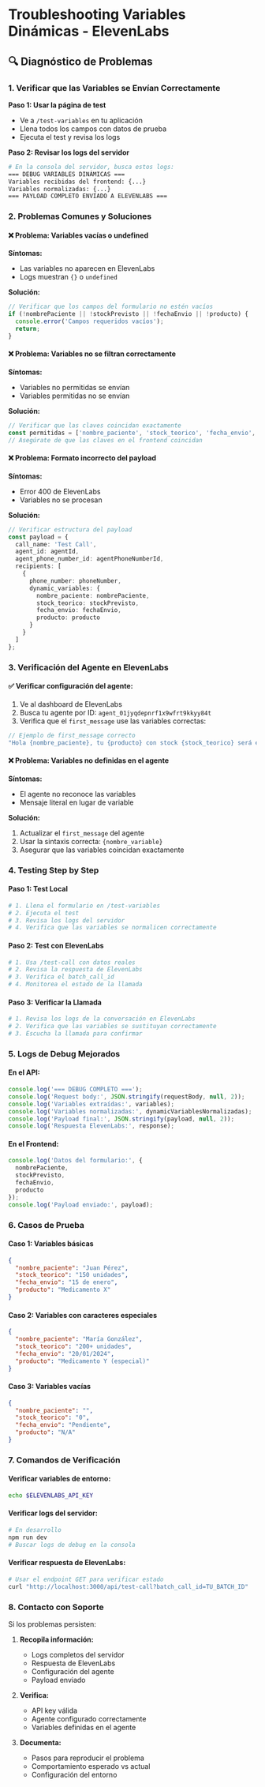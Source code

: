 # Troubleshooting Variables Dinámicas - ElevenLabs

## 🔍 **Diagnóstico de Problemas**

### 1. **Verificar que las Variables se Envían Correctamente**

**Paso 1: Usar la página de test**
- Ve a `/test-variables` en tu aplicación
- Llena todos los campos con datos de prueba
- Ejecuta el test y revisa los logs

**Paso 2: Revisar los logs del servidor**
```bash
# En la consola del servidor, busca estos logs:
=== DEBUG VARIABLES DINÁMICAS ===
Variables recibidas del frontend: {...}
Variables normalizadas: {...}
=== PAYLOAD COMPLETO ENVIADO A ELEVENLABS ===
```

### 2. **Problemas Comunes y Soluciones**

#### ❌ **Problema: Variables vacías o undefined**
**Síntomas:**
- Las variables no aparecen en ElevenLabs
- Logs muestran `{}` o `undefined`

**Solución:**
```typescript
// Verificar que los campos del formulario no estén vacíos
if (!nombrePaciente || !stockPrevisto || !fechaEnvio || !producto) {
  console.error('Campos requeridos vacíos');
  return;
}
```

#### ❌ **Problema: Variables no se filtran correctamente**
**Síntomas:**
- Variables no permitidas se envían
- Variables permitidas no se envían

**Solución:**
```typescript
// Verificar que las claves coincidan exactamente
const permitidas = ['nombre_paciente', 'stock_teorico', 'fecha_envio', 'producto'];
// Asegúrate de que las claves en el frontend coincidan
```

#### ❌ **Problema: Formato incorrecto del payload**
**Síntomas:**
- Error 400 de ElevenLabs
- Variables no se procesan

**Solución:**
```typescript
// Verificar estructura del payload
const payload = {
  call_name: 'Test Call',
  agent_id: agentId,
  agent_phone_number_id: agentPhoneNumberId,
  recipients: [
    {
      phone_number: phoneNumber,
      dynamic_variables: {
        nombre_paciente: nombrePaciente,
        stock_teorico: stockPrevisto,
        fecha_envio: fechaEnvio,
        producto: producto
      }
    }
  ]
};
```

### 3. **Verificación del Agente en ElevenLabs**

#### ✅ **Verificar configuración del agente:**
1. Ve al dashboard de ElevenLabs
2. Busca tu agente por ID: `agent_01jyqdepnrf1x9wfrt9kkyy84t`
3. Verifica que el `first_message` use las variables correctas:

```typescript
// Ejemplo de first_message correcto
"Hola {nombre_paciente}, tu {producto} con stock {stock_teorico} será enviado el {fecha_envio}"
```

#### ❌ **Problema: Variables no definidas en el agente**
**Síntomas:**
- El agente no reconoce las variables
- Mensaje literal en lugar de variable

**Solución:**
1. Actualizar el `first_message` del agente
2. Usar la sintaxis correcta: `{nombre_variable}`
3. Asegurar que las variables coincidan exactamente

### 4. **Testing Step by Step**

#### **Paso 1: Test Local**
```bash
# 1. Llena el formulario en /test-variables
# 2. Ejecuta el test
# 3. Revisa los logs del servidor
# 4. Verifica que las variables se normalicen correctamente
```

#### **Paso 2: Test con ElevenLabs**
```bash
# 1. Usa /test-call con datos reales
# 2. Revisa la respuesta de ElevenLabs
# 3. Verifica el batch_call_id
# 4. Monitorea el estado de la llamada
```

#### **Paso 3: Verificar la Llamada**
```bash
# 1. Revisa los logs de la conversación en ElevenLabs
# 2. Verifica que las variables se sustituyan correctamente
# 3. Escucha la llamada para confirmar
```

### 5. **Logs de Debug Mejorados**

#### **En el API:**
```typescript
console.log('=== DEBUG COMPLETO ===');
console.log('Request body:', JSON.stringify(requestBody, null, 2));
console.log('Variables extraídas:', variables);
console.log('Variables normalizadas:', dynamicVariablesNormalizadas);
console.log('Payload final:', JSON.stringify(payload, null, 2));
console.log('Respuesta ElevenLabs:', response);
```

#### **En el Frontend:**
```typescript
console.log('Datos del formulario:', {
  nombrePaciente,
  stockPrevisto,
  fechaEnvio,
  producto
});
console.log('Payload enviado:', payload);
```

### 6. **Casos de Prueba**

#### **Caso 1: Variables básicas**
```json
{
  "nombre_paciente": "Juan Pérez",
  "stock_teorico": "150 unidades",
  "fecha_envio": "15 de enero",
  "producto": "Medicamento X"
}
```

#### **Caso 2: Variables con caracteres especiales**
```json
{
  "nombre_paciente": "María González",
  "stock_teorico": "200+ unidades",
  "fecha_envio": "20/01/2024",
  "producto": "Medicamento Y (especial)"
}
```

#### **Caso 3: Variables vacías**
```json
{
  "nombre_paciente": "",
  "stock_teorico": "0",
  "fecha_envio": "Pendiente",
  "producto": "N/A"
}
```

### 7. **Comandos de Verificación**

#### **Verificar variables de entorno:**
```bash
echo $ELEVENLABS_API_KEY
```

#### **Verificar logs del servidor:**
```bash
# En desarrollo
npm run dev
# Buscar logs de debug en la consola
```

#### **Verificar respuesta de ElevenLabs:**
```bash
# Usar el endpoint GET para verificar estado
curl "http://localhost:3000/api/test-call?batch_call_id=TU_BATCH_ID"
```

### 8. **Contacto con Soporte**

Si los problemas persisten:

1. **Recopila información:**
   - Logs completos del servidor
   - Respuesta de ElevenLabs
   - Configuración del agente
   - Payload enviado

2. **Verifica:**
   - API key válida
   - Agente configurado correctamente
   - Variables definidas en el agente

3. **Documenta:**
   - Pasos para reproducir el problema
   - Comportamiento esperado vs actual
   - Configuración del entorno 